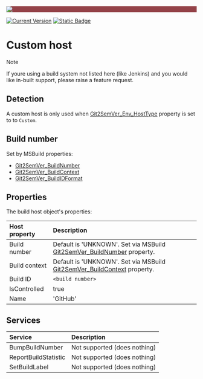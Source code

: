 ﻿---
uid: custom-host
---

<div style="background-color:#944248;padding:0px;margin-bottom:0.5em">
  <img src="https://noetictools.github.io/Git2SemVer.MSBuild/Images/Git2SemVer_banner_840x70.png"/>
</div>

[![Current Version](https://img.shields.io/nuget/v/NoeticTools.Git2SemVer.MSBuild?label=Git2SemVer.MSBuild)](https://www.nuget.org/packages/NoeticTools.Git2SemVer.MsBuild)
<a href="https://github.com/NoeticTools/Git2SemVer">
  ![Static Badge](https://img.shields.io/badge/GitHub%20project-944248?logo=github)
</a>

# Custom host

> [!NOTE]
> If youre using a build system not listed here (like Jenkins) and you would like in-built support, please raise a feature request.

## Detection

A custom host is only used when [Git2SemVer_Env_HostType](xref:versioning-msbuild-properties##inputs) property is set to to `Custom`.

## Build number

Set by MSBuild properties:

* [Git2SemVer_BuildNumber](xref:versioning-msbuild-properties##inputs)
* [Git2SemVer_BuildContext](xref:versioning-msbuild-properties##inputs)
* [Git2SemVer_BuildIDFormat](xref:versioning-msbuild-properties##inputs)

## Properties

The build host object's properties:

| Host property | Description  |
|:-- |:-- |
| Build number  | Default is 'UNKNOWN'. Set via MSBuild [Git2SemVer_BuildNumber](xref:versioning-msbuild-properties##inputs) property. |
| Build context | Default is 'UNKNOWN'. Set via MSBuild [Git2SemVer_BuildContext](xref:versioning-msbuild-properties##inputs) property. |
| Build ID      | `<build number>` |
| IsControlled          | true          |
| Name                  | 'GitHub'    |

## Services

| Service | Description  |
|:-- |:-- |
| BumpBuildNumber       | Not supported (does nothing) |
| ReportBuildStatistic  | Not supported (does nothing) |
| SetBuildLabel         | Not supported (does nothing) |

